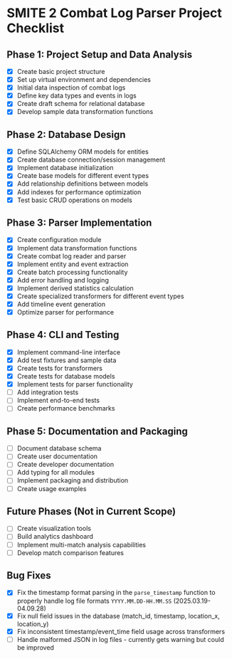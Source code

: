 # SMITE 2 Combat Log Parser Project Checklist

## Phase 1: Project Setup and Data Analysis

- [x] Create basic project structure
- [x] Set up virtual environment and dependencies
- [x] Initial data inspection of combat logs
- [x] Define key data types and events in logs
- [x] Create draft schema for relational database
- [x] Develop sample data transformation functions

## Phase 2: Database Design

- [x] Define SQLAlchemy ORM models for entities
- [x] Create database connection/session management
- [x] Implement database initialization
- [x] Create base models for different event types
- [x] Add relationship definitions between models
- [x] Add indexes for performance optimization
- [x] Test basic CRUD operations on models

## Phase 3: Parser Implementation

- [x] Create configuration module
- [x] Implement data transformation functions
- [x] Create combat log reader and parser
- [x] Implement entity and event extraction
- [x] Create batch processing functionality 
- [x] Add error handling and logging
- [x] Implement derived statistics calculation
- [x] Create specialized transformers for different event types
- [x] Add timeline event generation
- [x] Optimize parser for performance

## Phase 4: CLI and Testing

- [x] Implement command-line interface 
- [x] Add test fixtures and sample data
- [x] Create tests for transformers
- [x] Create tests for database models
- [x] Implement tests for parser functionality
- [ ] Add integration tests
- [ ] Implement end-to-end tests
- [ ] Create performance benchmarks

## Phase 5: Documentation and Packaging

- [ ] Document database schema
- [ ] Create user documentation
- [ ] Create developer documentation
- [ ] Add typing for all modules
- [ ] Implement packaging and distribution
- [ ] Create usage examples

## Future Phases (Not in Current Scope)
- [ ] Create visualization tools
- [ ] Build analytics dashboard
- [ ] Implement multi-match analysis capabilities
- [ ] Develop match comparison features

## Bug Fixes

- [x] Fix the timestamp format parsing in the `parse_timestamp` function to properly handle log file formats `YYYY.MM.DD-HH.MM.SS` (2025.03.19-04.09.28)
- [x] Fix null field issues in the database (match_id, timestamp, location_x, location_y)
- [x] Fix inconsistent timestamp/event_time field usage across transformers
- [ ] Handle malformed JSON in log files - currently gets warning but could be improved 